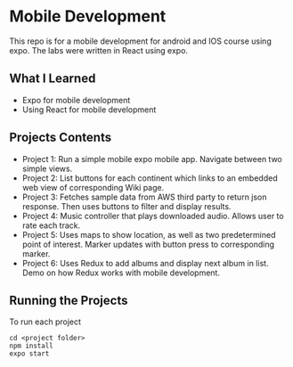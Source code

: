 # Mobile Development

This repo is for a mobile development for android and IOS course using expo.  The labs were written in React using expo.

## What I Learned
* Expo for mobile development
* Using React for mobile development

## Projects Contents 
* Project 1: Run a simple mobile expo mobile app. Navigate between two simple views.
* Project 2: List buttons for each continent which links to an embedded web view of corresponding Wiki page.
* Project 3: Fetches sample data from AWS third party to return json response.  Then uses buttons to filter and display results.
* Project 4: Music controller that plays downloaded audio.  Allows user to rate each track.
* Project 5: Uses maps to show location, as well as two predetermined point of interest.  Marker updates with button press to corresponding marker.
* Project 6: Uses Redux to add albums and display next album in list.  Demo on how Redux works with mobile development.

## Running the Projects 
To run each project

```
cd <project folder>
npm install
expo start
```